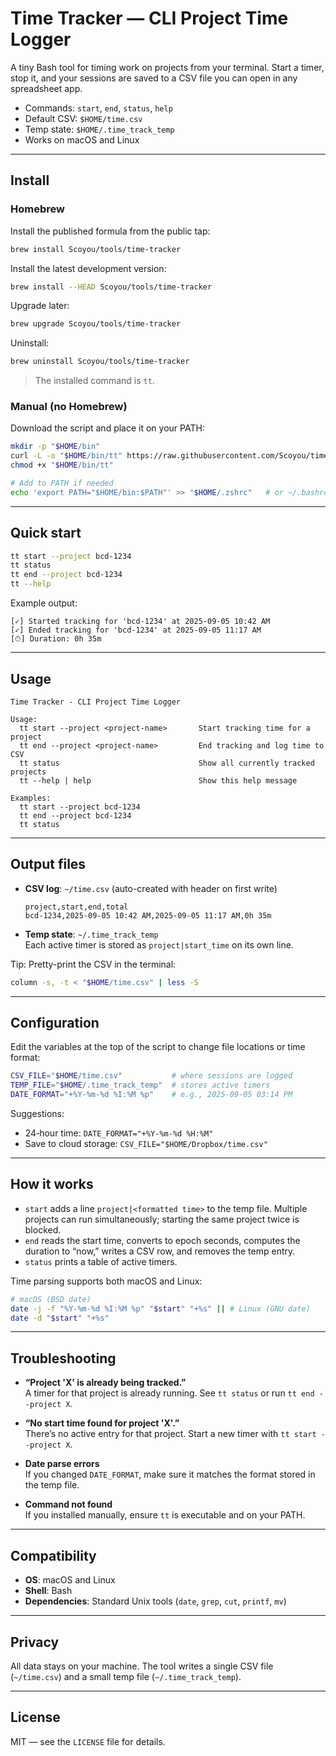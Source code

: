 # Time Tracker — CLI Project Time Logger

A tiny Bash tool for timing work on projects from your terminal. Start a timer, stop it, and your sessions are saved to a CSV file you can open in any spreadsheet app.

- Commands: `start`, `end`, `status`, `help`
- Default CSV: `$HOME/time.csv`
- Temp state: `$HOME/.time_track_temp`
- Works on macOS and Linux

---

## Install

### Homebrew
Install the published formula from the public tap:

```bash
brew install Scoyou/tools/time-tracker
```

Install the latest development version:

```bash
brew install --HEAD Scoyou/tools/time-tracker
```

Upgrade later:
```bash
brew upgrade Scoyou/tools/time-tracker
```

Uninstall:
```bash
brew uninstall Scoyou/tools/time-tracker
```

> The installed command is `tt`.

### Manual (no Homebrew)
Download the script and place it on your PATH:
```bash
mkdir -p "$HOME/bin"
curl -L -o "$HOME/bin/tt" https://raw.githubusercontent.com/Scoyou/time_tracker/main/time_track.sh
chmod +x "$HOME/bin/tt"

# Add to PATH if needed
echo 'export PATH="$HOME/bin:$PATH"' >> "$HOME/.zshrc"   # or ~/.bashrc
```

---

## Quick start

```bash
tt start --project bcd-1234
tt status
tt end --project bcd-1234
tt --help
```

Example output:
```
[✓] Started tracking for 'bcd-1234' at 2025-09-05 10:42 AM
[✓] Ended tracking for 'bcd-1234' at 2025-09-05 11:17 AM
[⏱] Duration: 0h 35m
```

---

## Usage

```
Time Tracker - CLI Project Time Logger

Usage:
  tt start --project <project-name>       Start tracking time for a project
  tt end --project <project-name>         End tracking and log time to CSV
  tt status                               Show all currently tracked projects
  tt --help | help                        Show this help message

Examples:
  tt start --project bcd-1234
  tt end --project bcd-1234
  tt status
```

---

## Output files

- **CSV log**: `~/time.csv` (auto-created with header on first write)
  ```csv
  project,start,end,total
  bcd-1234,2025-09-05 10:42 AM,2025-09-05 11:17 AM,0h 35m
  ```

- **Temp state**: `~/.time_track_temp`  
  Each active timer is stored as `project|start_time` on its own line.

Tip: Pretty-print the CSV in the terminal:
```bash
column -s, -t < "$HOME/time.csv" | less -S
```

---

## Configuration

Edit the variables at the top of the script to change file locations or time format:

```bash
CSV_FILE="$HOME/time.csv"           # where sessions are logged
TEMP_FILE="$HOME/.time_track_temp"  # stores active timers
DATE_FORMAT="+%Y-%m-%d %I:%M %p"    # e.g., 2025-09-05 03:14 PM
```

Suggestions:
- 24‑hour time: `DATE_FORMAT="+%Y-%m-%d %H:%M"`
- Save to cloud storage: `CSV_FILE="$HOME/Dropbox/time.csv"`

---

## How it works

- `start` adds a line `project|<formatted time>` to the temp file. Multiple projects can run simultaneously; starting the same project twice is blocked.
- `end` reads the start time, converts to epoch seconds, computes the duration to “now,” writes a CSV row, and removes the temp entry.
- `status` prints a table of active timers.

Time parsing supports both macOS and Linux:
```bash
# macOS (BSD date)
date -j -f "%Y-%m-%d %I:%M %p" "$start" "+%s" || # Linux (GNU date)
date -d "$start" "+%s"
```

---

## Troubleshooting

- **“Project 'X' is already being tracked.”**  
  A timer for that project is already running. See `tt status` or run `tt end --project X`.

- **“No start time found for project 'X'.”**  
  There’s no active entry for that project. Start a new timer with `tt start --project X`.

- **Date parse errors**  
  If you changed `DATE_FORMAT`, make sure it matches the format stored in the temp file.

- **Command not found**  
  If you installed manually, ensure `tt` is executable and on your PATH.

---

## Compatibility

- **OS**: macOS and Linux
- **Shell**: Bash
- **Dependencies**: Standard Unix tools (`date`, `grep`, `cut`, `printf`, `mv`)

---

## Privacy

All data stays on your machine. The tool writes a single CSV file (`~/time.csv`) and a small temp file (`~/.time_track_temp`).

---

## License

MIT — see the `LICENSE` file for details.
